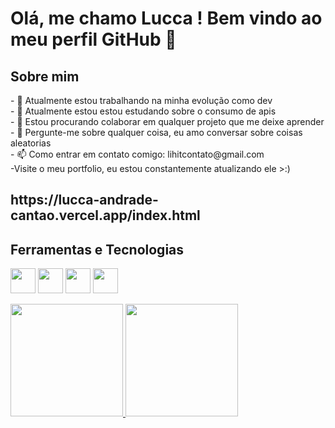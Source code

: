 <h1> Olá, me chamo Lucca ! Bem vindo ao meu perfil GitHub 👋</h1>

<h2>Sobre mim</h2>
- 🔭 Atualmente estou trabalhando na minha evolução como dev <br>
- 🌱 Atualmente estou estou estudando sobre o  consumo de apis <br>
- 👯 Estou procurando colaborar em qualquer projeto que me deixe aprender <br>
- 💬 Pergunte-me sobre qualquer coisa, eu amo conversar sobre coisas aleatorias <br>
- 📫 Como entrar em contato comigo: lihitcontato@gmail.com<br>
-Visite o meu portfolio, eu estou constantemente atualizando ele >:)

<h2>https://lucca-andrade-cantao.vercel.app/index.html</h2>

<h2>Ferramentas e Tecnologias</h2>

<img src="https://cdn.jsdelivr.net/gh/devicons/devicon@latest/icons/html5/html5-original.svg" width="40" height="40"  /> <img src="https://cdn.jsdelivr.net/gh/devicons/devicon@latest/icons/css3/css3-original.svg" width="40" height="40" /> <img src="https://cdn.jsdelivr.net/gh/devicons/devicon@latest/icons/javascript/javascript-original.svg" width="40" height="40"/> <img src="https://cdn.jsdelivr.net/gh/devicons/devicon@latest/icons/git/git-original.svg" width="40" height="40" />

<div>
<a href="https://github.com/pochita12">
<img loading="lazy" height="180em" src="https://github-readme-stats.vercel.app/api/top-langs/?username=pochita12&layout=compact&langs_count=7&theme=dracula"/>
<img loading="lazy" height="180em" src="https://github-readme-stats.vercel.app/api?username=pochita12&show_icons=true&theme=dracula&include_all_commits=true&count_private=true"/>
</div>



